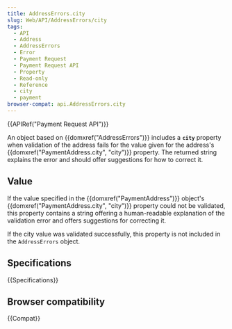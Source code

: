 ```yaml
---
title: AddressErrors.city
slug: Web/API/AddressErrors/city
tags:
  - API
  - Address
  - AddressErrors
  - Error
  - Payment Request
  - Payment Request API
  - Property
  - Read-only
  - Reference
  - city
  - payment
browser-compat: api.AddressErrors.city
---
```

{{APIRef("Payment Request API")}}

An object based on {{domxref("AddressErrors")}} includes a **`city`** property when validation of the address fails for the value given for the address's {{domxref("PaymentAddress.city", "city")}} property. The returned string explains the error and should offer suggestions for how to correct it.

## Value

If the value specified in the {{domxref("PaymentAddress")}} object's {{domxref("PaymentAddress.city", "city")}} property could not be validated, this property contains a string offering a human-readable explanation of the validation error and offers suggestions for correcting it.

If the city value was validated successfully, this property is not included in the `AddressErrors` object.

## Specifications

{{Specifications}}

## Browser compatibility

{{Compat}}
